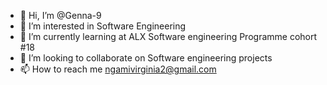 - 👋 Hi, I’m @Genna-9
- 👀 I’m interested in Software Engineering 
- 🌱 I’m currently learning at ALX Software engineering  Programme cohort #18
- 💞️ I’m looking to collaborate on Software engineering projects
- 📫 How to reach me ngamivirginia2@gmail.com

<!---
Genna-9/Genna-9 is a ✨ special ✨ repository because its `README.md` (this file) appears on your GitHub profile.
You can click the Preview link to take a look at your changes.
--->
